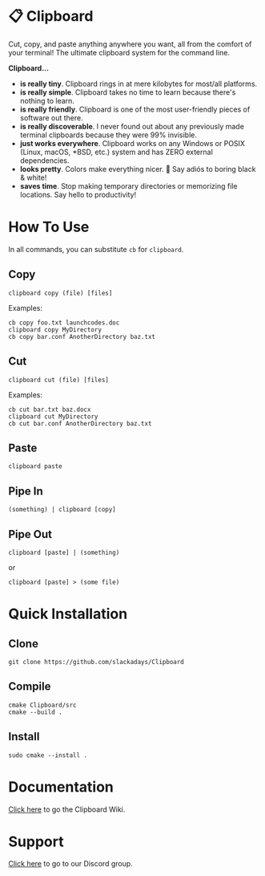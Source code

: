 # 📋 Clipboard 
Cut, copy, and paste anything anywhere you want, all from the comfort of your terminal! The ultimate clipboard system for the command line.

**Clipboard...**
- **is really tiny**. Clipboard rings in at mere kilobytes for most/all platforms.
- **is really simple**. Clipboard takes no time to learn because there's nothing to learn.
- **is really friendly**. Clipboard is one of the most user-friendly pieces of software out there.
- **is really discoverable**. I never found out about any previously made terminal clipboards because they were 99% invisible.
- **just works everywhere**. Clipboard works on any Windows or POSIX (Linux, macOS, *BSD, etc.) system and has ZERO external dependencies.
- **looks pretty**. Colors make everything nicer. 🌈 Say adiós to boring black & white!
- **saves time**. Stop making temporary directories or memorizing file locations. Say hello to productivity!

# How To Use

In all commands, you can substitute `cb` for `clipboard`.

## Copy
`clipboard copy (file) [files]`

Examples:

```
cb copy foo.txt launchcodes.doc
clipboard copy MyDirectory
cb copy bar.conf AnotherDirectory baz.txt
```
## Cut
`clipboard cut (file) [files]`

Examples:

```
cb cut bar.txt baz.docx
clipboard cut MyDirectory
cb cut bar.conf AnotherDirectory baz.txt
```
## Paste
`clipboard paste`

## Pipe In

`(something) | clipboard [copy]`

## Pipe Out

`clipboard [paste] | (something)`

or

`clipboard [paste] > (some file)`

# Quick Installation
## Clone
```
git clone https://github.com/slackadays/Clipboard
```
## Compile

```
cmake Clipboard/src
cmake --build .
```
## Install
```
sudo cmake --install .
```

# Documentation 

[Click here](https://github.com/Slackadays/Clipboard/wiki) to go the Clipboard Wiki.

# Support

[Click here](https://discord.gg/J6asnc3pEG) to go to our Discord group.
